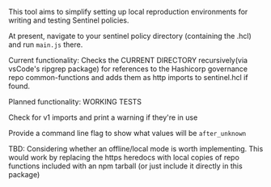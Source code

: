 This tool aims to simplify setting up local reproduction environments for writing and testing Sentinel policies.

At present, navigate to your sentinel policy directory (containing the .hcl) and run `main.js` there.

Current functionality:
Checks the CURRENT DIRECTORY recursively(via vsCode's ripgrep package) 
for references to the Hashicorp governance repo common-functions and 
adds them as http imports to sentinel.hcl if found.

Planned functionality:
WORKING TESTS

Check for v1 imports and print a warning if they're in use

Provide a command line flag to show what values will be `after_unknown`

TBD:
Considering whether an offline/local mode is worth implementing. This would work by replacing the https heredocs with local copies of repo functions included with an 
npm tarball (or just include it directly in this package)
